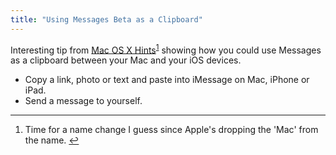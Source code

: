 ```yaml
---
title: "Using Messages Beta as a Clipboard"
---
```

<p>Interesting tip from <a href="http://hints.macworld.com/article.php?story=20120226205001628">Mac OS X Hints</a><sup id="fnref-20117:1"><a href="#fn-20117:1" rel="footnote">1</a></sup> showing how you could use Messages as a clipboard between your Mac and your iOS devices.</p>
<ul>
<li>Copy a link, photo or text and paste into iMessage on Mac, iPhone or iPad.</li>
<li>Send a message to yourself.</li>
</ul>
<div class="footnotes">
<hr />
<ol>
<li id="fn-20117:1">
Time for a name change I guess since Apple's dropping the 'Mac' from the name.&#160;<a href="#fnref-20117:1" rev="footnote">&#8617;</a>
</li>
</ol>
</div>
